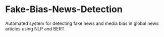 # Fake-Bias-News-Detection
Automated system for detecting fake news and media bias in global news articles using NLP and BERT.
